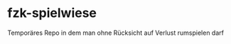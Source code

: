 fzk-spielwiese
==============

Temporäres Repo in dem man ohne Rücksicht auf Verlust rumspielen darf
